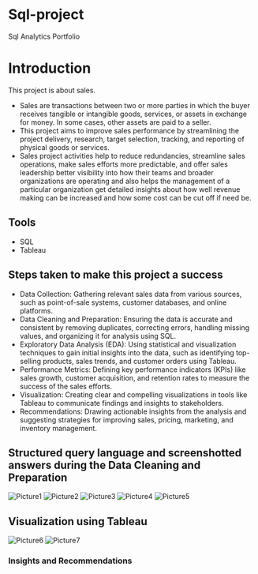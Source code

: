 # Sql-project
Sql Analytics Portfolio

# Introduction
This project is about sales.
* Sales are transactions between two or more parties in which the buyer receives tangible or intangible goods, services, or assets in exchange for money. In some cases, other assets are paid to a seller.
* This project aims to improve sales performance by streamlining the project delivery, research, target selection, tracking, and reporting of physical goods or services.
* Sales project activities help to reduce redundancies, streamline sales operations, make sales efforts more predictable, and offer sales leadership better visibility into how their teams and broader organizations are operating and also helps the management of a particular organization get detailed insights about how well revenue making can be increased and how some cost can be cut off if need be.

## Tools
* SQL
* Tableau
  
## Steps taken to make this project a success 
* Data Collection: Gathering relevant sales data from various sources, such as point-of-sale systems, customer databases, and online platforms.
* Data Cleaning and Preparation: Ensuring the data is accurate and consistent by removing duplicates, correcting errors, handling missing values, and organizing it for analysis using SQL.
* Exploratory Data Analysis (EDA): Using statistical and visualization techniques to gain initial insights into the data, such as identifying top-selling products, sales trends, and customer orders using Tableau.
* Performance Metrics: Defining key performance indicators (KPIs) like sales growth, customer acquisition, and retention rates to measure the success of the sales efforts.
* Visualization: Creating clear and compelling visualizations in tools like Tableau to communicate findings and insights to stakeholders.
* Recommendations: Drawing actionable insights from the analysis and suggesting strategies for improving sales, pricing, marketing, and inventory management.

## Structured query language and screenshotted answers during the Data Cleaning and Preparation
![Picture1](https://github.com/Popson2023/Sql-project/assets/141573774/0811f98f-5feb-4cbc-a842-4f4d062fb31d)
![Picture2](https://github.com/Popson2023/Sql-project/assets/141573774/a3922eb2-b07d-4d12-997e-09cf24e5c492)
![Picture3](https://github.com/Popson2023/Sql-project/assets/141573774/f617181e-4272-4f18-8b35-65ec493f970e)
![Picture4](https://github.com/Popson2023/Sql-project/assets/141573774/e4a0a63a-b77a-45a5-b367-c9fa454d699f)
![Picture5](https://github.com/Popson2023/Sql-project/assets/141573774/efbb2c1f-4c6c-40bc-b976-18b4a743c109)

## Visualization using Tableau
![Picture6](https://github.com/Popson2023/Sql-project/assets/141573774/eae69ba7-6c31-4bf6-98c5-889c8e7f8dff)
![Picture7](https://github.com/Popson2023/Sql-project/assets/141573774/3c6082b4-d6ff-4c22-8bf3-4e41e44cec46)

### Insights and Recommendations 



